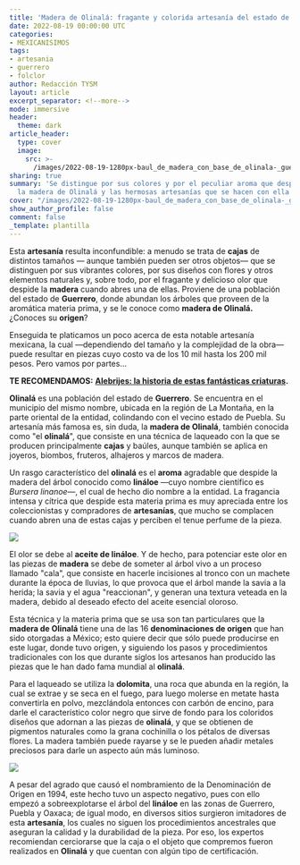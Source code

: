 ```yaml
---
title: 'Madera de Olinalá: fragante y colorida artesanía del estado de Guerrero'
date: 2022-08-19 00:00:00 UTC
categories:
- MEXICANISIMOS
tags:
- artesania
- guerrero
- folclor
author: Redacción TYSM
layout: article
excerpt_separator: <!--more-->
mode: immersive
header:
  theme: dark
article_header:
  type: cover
  image:
    src: >-
      /images/2022-08-19-1280px-baul_de_madera_con_base_de_olinala-_guerrero-_mexico.jpeg
sharing: true
summary: 'Se distingue por sus colores y por el peculiar aroma que despide: conoce
  la madera de Olinalá y las hermosas artesanías que se hacen con ella'
cover: "/images/2022-08-19-1280px-baul_de_madera_con_base_de_olinala-_guerrero-_mexico.jpeg"
show_author_profile: false
comment: false
_template: plantilla
---
```







Esta **artesanía** resulta inconfundible: a menudo se trata de **cajas** de distintos tamaños — aunque también pueden ser otros objetos— que se distinguen por sus vibrantes colores, por sus diseños con flores y otros elementos naturales y, sobre todo, por el fragante y delicioso olor que despide la **madera** cuando abres una de ellas. Proviene de una población del estado de **Guerrero**, donde abundan los árboles que proveen de la aromática materia prima, y se le conoce como **madera de Olinalá.** ¿Conoces su **origen**?

Enseguida te platicamos un poco acerca de esta notable artesanía mexicana, la cual —dependiendo del tamaño y la complejidad de la obra— puede resultar en piezas cuyo costo va de los 10 mil hasta los 200 mil pesos. Pero vamos por partes…

**TE RECOMENDAMOS:** [**Alebrijes: la historia de estas fantásticas criaturas**](https://blog.tonoysumariachi.com/mexicanisimos/2022/11/22/alebrijes-la-historia-de-estas-fantasticas-criaturas.html)**.**

**Olinalá** es una población del estado de **Guerrero**. Se encuentra en el municipio del mismo nombre, ubicada en la región de La Montaña, en la parte oriental de la entidad, colindando con el vecino estado de Puebla. Su artesanía más famosa es, sin duda, la **madera de Olinalá**, también conocida como "el **olinalá**", que consiste en una técnica de laqueado con la que se producen principalmente **cajas** y baúles, aunque también se aplica en joyeros, biombos, fruteros, alhajeros y marcos de madera.

Un rasgo característico del **olinalá** es el **aroma** agradable que despide la madera del árbol conocido como **lináloe** —cuyo nombre científico es _Bursera linanoe_—, el cual de hecho dio nombre a la entidad. La fragancia intensa y cítrica que despide esta materia prima es muy apreciada entre los coleccionistas y compradores de **artesanías**, que mucho se complacen cuando abren una de estas cajas y perciben el tenue perfume de la pieza.

![](https://upload.wikimedia.org/wikipedia/commons/thumb/7/7d/Olinala204.jpg/1024px-Olinala204.jpg)

El olor se debe al **aceite de lináloe**. Y de hecho, para potenciar este olor en las piezas de **madera** se debe de someter al árbol vivo a un proceso llamado "cala", que consiste en hacerle incisiones al tronco con un machete durante la época de lluvias, lo que provoca que el árbol mande la savia a la herida; la savia y el agua "reaccionan", y generan una textura veteada en la madera, debido al deseado efecto del aceite esencial oloroso.

Esta técnica y la materia prima que se usa son tan particulares que la **madera de Olinalá** tiene una de las 16 **denominaciones de origen** que han sido otorgadas a México; esto quiere decir que sólo puede producirse en este lugar, donde tuvo origen, y siguiendo los pasos y procedimientos tradicionales con los que durante siglos los artesanos han producido las piezas que le han dado fama mundial al **olinalá**.

Para el laqueado se utiliza la **dolomita**, una roca que abunda en la región, la cual se extrae y se seca en el fuego, para luego molerse en metate hasta convertirla en polvo, mezclándola entonces con carbón de encino, para darle el característico color negro que sirve de fondo para los coloridos diseños que adornan a las piezas de **olinalá**, y que se obtienen de pigmentos naturales como la grana cochinilla o los pétalos de diversas flores. La madera también puede rayarse y se le pueden añadir metales preciosos para darle un aspecto aún más luminoso.

![](https://upload.wikimedia.org/wikipedia/commons/thumb/4/49/Olinala140.jpg/1024px-Olinala140.jpg)

A pesar del agrado que causó el nombramiento de la Denominación de Origen en 1994, este hecho tuvo un aspecto negativo, pues con ello empezó a sobreexplotarse el árbol del **lináloe** en las zonas de Guerrero, Puebla y Oaxaca; de igual modo, en diversos sitios surgieron imitadores de esta **artesanía**, los cuales no siguen los procedimientos ancestrales que aseguran la calidad y la durabilidad de la pieza. Por eso, los expertos recomiendan cerciorarse que la caja o el objeto que compremos fueron realizados en **Olinalá** y que cuentan con algún tipo de certificación.
